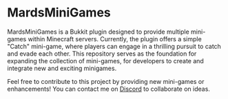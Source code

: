 # MardsMiniGames

MardsMiniGames is a Bukkit plugin designed to provide multiple mini-games within Minecraft servers. Currently, the plugin offers a simple "Catch" mini-game, where players can engage in a thrilling pursuit to catch and evade each other. This repository serves as the foundation for expanding the collection of mini-games, for developers to create and integrate new and exciting minigames.

Feel free to contribute to this project by providing new mini-games or enhancements! You can contact me on [Discord](https://discordapp.com/users/mard2364) to collaborate on ideas.
